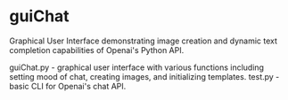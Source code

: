 # guiChat
Graphical User Interface demonstrating image creation and dynamic text completion capabilities of Openai's Python API.

guiChat.py - graphical user interface with various functions including setting mood of chat, creating images, and initializing templates.
test.py - basic CLI for Openai's chat API. 
